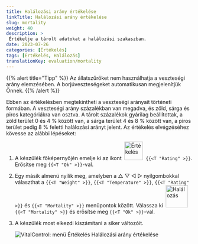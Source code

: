 ```yaml
---
title: Halálozási arány értékelése
linkTitle: Halálozási arány értékelése
slug: mortality
weight: 40
description: >
 Értékelje a tárolt adatokat a halálozási szakaszban.
date: 2023-07-26
categories: [Értékelés]
tags: [Értékelés, Halálozás]
translationKey: evaluation/mortality
---
```

{{% alert title="Tipp" %}}
Az állatszűrőket nem használhatja a veszteségi arány elemzésében. A borjúveszteségeket automatikusan megjelenítjük Önnek.
{{% /alert %}}

Ebben az értékelésben megtekintheti a veszteségi arányait történeti formában. A veszteségi arány százalékban van megadva, és zöld, sárga és piros kategóriákra van osztva. A tárolt százalékok gyárilag beállítottak, a zöld terület 0 és 4 % között van, a sárga terület 4 és 8 % között van, a piros terület pedig 8 % feletti halálozási arányt jelent.
Az értékelés elvégzéséhez kövesse az alábbi lépéseket:

1. A készülék főképernyőjén emelje ki az ikont &nbsp;<img src="/icons/main/evaluation.svg" width="50" align="bottom" alt="Értékelés" />&nbsp; `{{<T "Rating" >}}`. Erősítse meg `{{<T "Ok" >}}`-val.

2. Egy másik almenü nyílik meg, amelyben a △ ▽ ◁ ▷ nyílgombokkal választhat a `{{<T "Weight" >}}`, `{{<T "Temperature" >}}`, `{{<T "Rating" >}}` és `{{<T "Mortality" >}}` menüpontok között. Válassza ki &nbsp;<img src="/icons/evaluation/calflosses.svg" width="60" align="bottom" alt="Halálozás" />&nbsp; `{{<T "Mortality" >}}` és erősítse meg `{{<T "Ok" >}}`-val.

3. A készülék most elkezdi kiszámítani a siker változóit.

   ![VitalControl: menü Értékelés Halálozási arány értékelése](../images/mortality.png "Halálozási arány értékelése")
   
